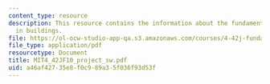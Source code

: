 ```yaml
---
content_type: resource
description: This resource contains the information about the fundamentals of energy
  in buildings.
file: https://ol-ocw-studio-app-qa.s3.amazonaws.com/courses/4-42j-fundamentals-of-energy-in-buildings-fall-2010/a46af42735e8f0c989a35f036f93d53f_MIT4_42JF10_project_sw.pdf
file_type: application/pdf
resourcetype: Document
title: MIT4_42JF10_project_sw.pdf
uid: a46af427-35e8-f0c9-89a3-5f036f93d53f
---
```


